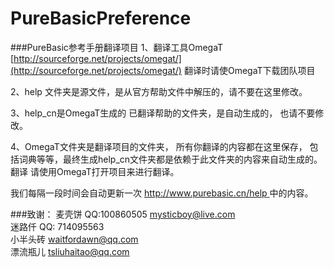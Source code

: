 # PureBasicPreference###PureBasic参考手册翻译项目1、翻译工具OmegaT [http://sourceforge.net/projects/omegat/](http://sourceforge.net/projects/omegat/)翻译时请使OmegaT下载团队项目2、help 文件夹是源文件，是从官方帮助文件中解压的，请不要在这里修改。 3、help_cn是OmegaT生成的 已翻译帮助的文件夹，是自动生成的， 也请不要修改。 4、OmegaT文件夹是翻译项目的文件夹， 所有你翻译的内容都在这里保存， 包括词典等等，最终生成help_cn文件夹都是依赖于此文件夹的内容来自动生成的。 翻译 请使用OmegaT打开项目来进行翻译。 我们每隔一段时间会自动更新一次 [http://www.purebasic.cn/help ](http://www.purebasic.cn/help ) 中的内容。  ###致谢：麦壳饼  QQ:100860505  mysticboy@live.com    迷路仟   QQ: 714095563  小半头砖 waitfordawn@qq.com  漂流瓶儿 tsliuhaitao@qq.com